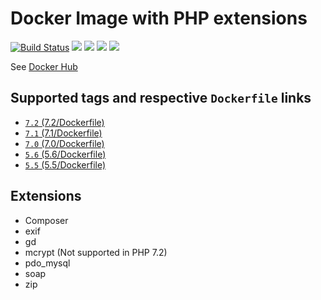 # Docker Image with PHP extensions

[![Build Status](https://travis-ci.org/104corp/docker-php-testing.svg?branch=master)](https://travis-ci.org/104corp/docker-php-testing)
[![](https://images.microbadger.com/badges/version/104corp/php-testing:7.1.svg)](http://microbadger.com/images/104corp/php-testing:7.1 "Get your own version badge on microbadger.com")
[![](https://images.microbadger.com/badges/image/104corp/php-testing:7.1.svg)](http://microbadger.com/images/104corp/php-testing:7.1 "Get your own image badge on microbadger.com")
[![](https://img.shields.io/docker/stars/104corp/php-testing.svg)](https://hub.docker.com/r/104corp/php-testing/)
[![](https://img.shields.io/docker/pulls/104corp/php-testing.svg)](https://hub.docker.com/r/104corp/php-testing/)

See [Docker Hub](https://hub.docker.com/r/104corp/php-testing/)

## Supported tags and respective `Dockerfile` links

* [`7.2` (7.2/Dockerfile)](https://github.com/104corp/docker-php-testing/blob/master/7.2/Dockerfile)
* [`7.1` (7.1/Dockerfile)](https://github.com/104corp/docker-php-testing/blob/master/7.1/Dockerfile)
* [`7.0` (7.0/Dockerfile)](https://github.com/104corp/docker-php-testing/blob/master/7.0/Dockerfile)
* [`5.6` (5.6/Dockerfile)](https://github.com/104corp/docker-php-testing/blob/master/5.6/Dockerfile)
* [`5.5` (5.5/Dockerfile)](https://github.com/104corp/docker-php-testing/blob/master/5.5/Dockerfile)

## Extensions

* Composer
* exif
* gd
* mcrypt (Not supported in PHP 7.2)
* pdo_mysql
* soap
* zip
